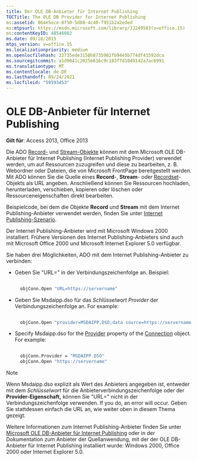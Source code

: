 ```yaml
---
title: Der OLE DB-Anbieter für Internet Publishing
TOCTitle: The OLE DB Provider for Internet Publishing
ms:assetid: 864e5ece-0f50-5d88-4c40-f951b2a2eded
ms:mtpsurl: https://msdn.microsoft.com/library/JJ249583(v=office.15)
ms:contentKeyID: 48546082
ms.date: 09/18/2015
mtps_version: v=office.15
ms.localizationpriority: medium
ms.openlocfilehash: 22735ede3150b8735902fb94e5b774df41592dca
ms.sourcegitcommit: a1d9041c20256616c9c183f7d1049142a7ac6991
ms.translationtype: MT
ms.contentlocale: de-DE
ms.lasthandoff: 09/24/2021
ms.locfileid: "59593453"
---
```

# <a name="ole-db-provider-for-internet-publishing"></a>OLE DB-Anbieter für Internet Publishing

**Gilt für**: Access 2013, Office 2013

Die ADO [Record-](record-object-ado.md) und [Stream-Objekte](stream-object-ado.md) können mit dem Microsoft OLE DB-Anbieter für Internet Publishing (Internet Publishing Provider) verwendet werden, um auf Ressourcen zuzugreifen und diese zu bearbeiten, z. B. Webordner oder Dateien, die von Microsoft FrontPage bereitgestellt werden. Mit ADO können Sie die Quelle eines **Record**-, **Stream**- oder [Recordset](recordset-object-ado.md)-Objekts als URL angeben. Anschließend können Sie Ressourcen hochladen, herunterladen, verschieben, kopieren oder löschen oder Ressourceneigenschaften direkt bearbeiten.

Beispielcode, bei dem die Objekte **Record** und **Stream** mit dem Internet Publishing-Anbieter verwendet werden, finden Sie unter [Internet Publishing-Szenario](internet-publishing-scenario.md).

Der Internet Publishing-Anbieter wird mit Microsoft Windows 2000 installiert. Frühere Versionen des Internet Publishing-Anbieters sind auch mit Microsoft Office 2000 und Microsoft Internet Explorer 5.0 verfügbar.

Sie haben drei Möglichkeiten, ADO mit dem Internet Publishing-Anbieter zu verbinden:

- Geben Sie "URL=" in der Verbindungszeichenfolge an. Beispiel:
    
  ```vb 
     
    objConn.Open "URL=https://servername" 
  ```

- Geben Sie Msdaipp.dso für das *Schlüsselwort Provider* der Verbindungszeichenfolge an. For example:
    
  ```vb 
     
    objConn.Open "provider=MSDAIPP.DSO;data source=https://servername" 
  ```

- Specify Msdaipp.dso for the [Provider](provider-property-ado.md) property of the [Connection](connection-object-ado.md) object. For example:
    
  ```vb 
     
    objConn.Provider = "MSDAIPP.DSO" 
    objConn.Open "https://servername" 
  ```

> [!NOTE]
> Wenn Msdaipp.dso explizit als Wert des Anbieters angegeben ist, entweder mit dem *Schlüsselwort* für die Anbieterverbindungszeichenfolge oder der **Provider-Eigenschaft,** können Sie "URL=" nicht in der Verbindungszeichenfolge verwenden. If you do, an error will occur. Geben Sie stattdessen einfach die URL an, wie weiter oben in diesem Thema gezeigt.

Weitere Informationen zum Internet Publishing-Anbieter finden Sie unter [Microsoft OLE DB-Anbieter für Internet Publishing](microsoft-ole-db-provider-for-internet-publishing.md) oder in der Dokumentation zum Anbieter der Quellanwendung, mit der der OLE DB-Anbieter für Internet Publishing installiert wurde: Windows 2000, Office 2000 oder Internet Explorer 5.0.

